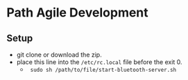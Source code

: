 # Path Agile Development

## Setup
- git clone or download the zip.
- place this line into the ```/etc/rc.local``` file before the exit 0.
    -  ``` sudo sh /path/to/file/start-bluetooth-server.sh```